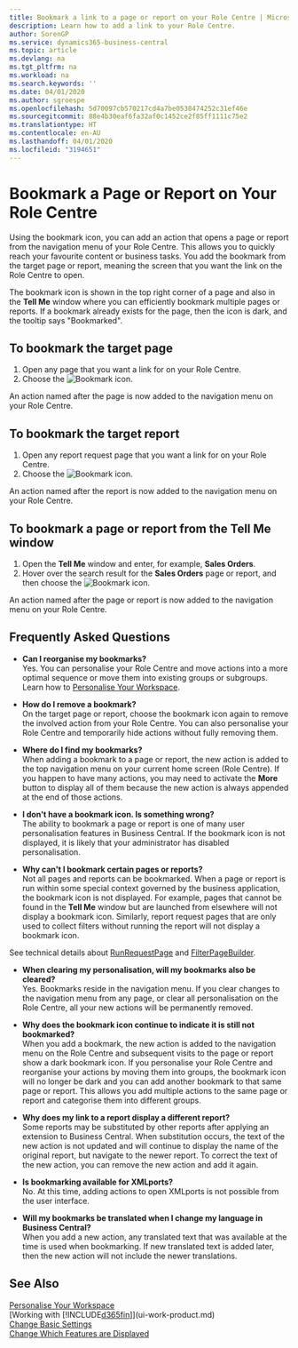 ```yaml
---
title: Bookmark a link to a page or report on your Role Centre | Microsoft Docs
description: Learn how to add a link to your Role Centre.
author: SorenGP
ms.service: dynamics365-business-central
ms.topic: article
ms.devlang: na
ms.tgt_pltfrm: na
ms.workload: na
ms.search.keywords: ''
ms.date: 04/01/2020
ms.author: sgroespe
ms.openlocfilehash: 5d70097cb570217cd4a7be0538474252c31ef46e
ms.sourcegitcommit: 88e4b30eaf6fa32af0c1452ce2f85ff1111c75e2
ms.translationtype: HT
ms.contentlocale: en-AU
ms.lasthandoff: 04/01/2020
ms.locfileid: "3194651"
---
```

# <a name="bookmark-a-page-or-report-on-your-role-center"></a>Bookmark a Page or Report on Your Role Centre
Using the bookmark icon, you can add an action that opens a page or report from the navigation menu of your Role Centre. This allows you to quickly reach your favourite content or business tasks. You add the bookmark from the target page or report, meaning the screen that you want the link on the Role Centre to open.

The bookmark icon is shown in the top right corner of a page and also in the **Tell Me** window where you can efficiently bookmark multiple pages or reports. If a bookmark already exists for the page, then the icon is dark, and the tooltip says "Bookmarked".

## <a name="to-bookmark-the-target-page"></a>To bookmark the target page
1. Open any page that you want a link for on your Role Centre.
2. Choose the ![Bookmark](media/ui_bookmark_icon.png "Bookmark") icon.

An action named after the page is now added to the navigation menu on your Role Centre.

## <a name="to-bookmark-the-target-report"></a>To bookmark the target report
1. Open any report request page that you want a link for on your Role Centre.
2. Choose the ![Bookmark](media/ui_bookmark_icon.png "Bookmark") icon.

An action named after the report is now added to the navigation menu on your Role Centre.

## <a name="to-bookmark-a-page-or-report-from-the-tell-me-window"></a>To bookmark a page or report from the Tell Me window
1. Open the **Tell Me** window and enter, for example, **Sales Orders**.
2. Hover over the search result for the **Sales Orders** page or report, and then choose the ![Bookmark](media/ui_bookmark_icon.png "Bookmark") icon.

An action named after the page or report is now added to the navigation menu on your Role Centre.


## <a name="frequently-asked-questions"></a>Frequently Asked Questions  

- **Can I reorganise my bookmarks?**  
Yes. You can personalise your Role Centre and move actions into a more optimal sequence or move them into existing groups or subgroups.  
Learn how to [Personalise Your Workspace](ui-personalization-user.md).

- **How do I remove a bookmark?**  
On the target page or report, choose the bookmark icon again to remove the involved action from your Role Centre. You can also personalise your Role Centre and temporarily hide actions without fully removing them.

- **Where do I find my bookmarks?**  
When adding a bookmark to a page or report, the new action is added to the top navigation menu on your current home screen (Role Centre). If you happen to have many actions, you may need to activate the **More** button to display all of them because the new action is always appended at the end of those actions.
<!-- Should we add a screenshot here? -->

- **I don't have a bookmark icon. Is something wrong?**  
The ability to bookmark a page or report is one of many user personalisation features in Business Central. If the bookmark icon is not displayed, it is likely that your administrator has disabled personalisation.

- **Why can't I bookmark certain pages or reports?**  
Not all pages and reports can be bookmarked. When a page or report is run within some special context governed by the business application, the bookmark icon is not displayed. For example, pages that cannot be found in the **Tell Me** window but are launched from elsewhere will not display a bookmark icon. Similarly, report request pages that are only used to collect filters without running the report will not display a bookmark icon.

See technical details about [RunRequestPage](https://docs.microsoft.com/dynamics365/business-central/dev-itpro/developer/methods-auto/report/reportinstance-runrequestpage-method) and [FilterPageBuilder](https://docs.microsoft.com/dynamics365/business-central/dev-itpro/developer/methods-auto/filterpagebuilder/filterpagebuilder-data-type).

- **When clearing my personalisation, will my bookmarks also be cleared?**  
Yes. Bookmarks reside in the navigation menu. If you clear changes to the navigation menu from any page, or clear all personalisation on the Role Centre, all your new actions will be permanently removed.

- **Why does the bookmark icon continue to indicate it is still not bookmarked?**  
When you add a bookmark, the new action is added to the navigation menu on the Role Centre and subsequent visits to the page or report show a dark bookmark icon. If you personalise your Role Centre and reorganise your actions by moving them into groups, the bookmark icon will no longer be dark and you can add another bookmark to that same page or report. This allows you add multiple actions to the same page or report and categorise them into different groups.

- **Why does my link to a report display a different report?**  
Some reports may be substituted by other reports after applying an extension to Business Central. When substitution occurs, the text of the new action is not updated and will continue to display the name of the original report, but navigate to the newer report. To correct the text of the new action, you can remove the new action and add it again.
<!-- For more information on report substitution, see this link UNAVAILABLE AT THIS TIME -->

- **Is bookmarking available for XMLports?**  
No. At this time, adding actions to open XMLports is not possible from the user interface.

- **Will my bookmarks be translated when I change my language in Business Central?**  
When you add a new action, any translated text that was available at the time is used when bookmarking. If new translated text is added later, then the new action will not include the newer translations.


## <a name="see-also"></a>See Also
[Personalise Your Workspace](ui-personalization-user.md)  
[Working with [!INCLUDE[d365fin](includes/d365fin_md.md)]](ui-work-product.md)  
[Change Basic Settings](ui-change-basic-settings.md)  
[Change Which Features are Displayed](ui-experiences.md)  
